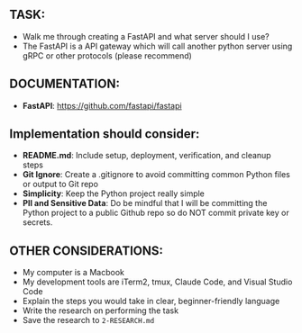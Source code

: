 ## TASK:
- Walk me through creating a FastAPI and what server should I use?
- The FastAPI is a API gateway which will call another python server using gRPC or other protocols (please recommend)


<!-- ## EXAMPLES:
- [List any example files in the examples folders and explain how they should be used if any] -->

## DOCUMENTATION:
- **FastAPI**: https://github.com/fastapi/fastapi

## Implementation should consider:
- **README.md**: Include setup, deployment, verification, and cleanup steps
- **Git Ignore**: Create a .gitignore to avoid committing common Python files or output to Git repo
- **Simplicity**: Keep the Python project really simple
- **PII and Sensitive Data**: Do be mindful that I will be committing the Python project to a public Github repo so do NOT commit private key or secrets.

## OTHER CONSIDERATIONS:
- My computer is a Macbook
- My development tools are iTerm2, tmux, Claude Code, and Visual Studio Code
- Explain the steps you would take in clear, beginner-friendly language
- Write the research on performing the task
- Save the research to `2-RESEARCH.md`